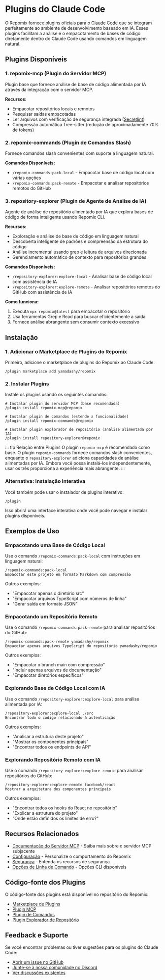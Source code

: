 # Plugins do Claude Code

O Repomix fornece plugins oficiais para o [Claude Code](https://docs.anthropic.com/en/docs/claude-code/overview) que se integram perfeitamente ao ambiente de desenvolvimento baseado em IA. Esses plugins facilitam a análise e o empacotamento de bases de código diretamente dentro do Claude Code usando comandos em linguagem natural.

## Plugins Disponíveis

### 1. repomix-mcp (Plugin do Servidor MCP)

Plugin base que fornece análise de base de código alimentada por IA através da integração com o servidor MCP.

**Recursos:**
- Empacotar repositórios locais e remotos
- Pesquisar saídas empacotadas
- Ler arquivos com verificação de segurança integrada ([Secretlint](https://github.com/secretlint/secretlint))
- Compressão automática Tree-sitter (redução de aproximadamente 70% de tokens)

### 2. repomix-commands (Plugin de Comandos Slash)

Fornece comandos slash convenientes com suporte a linguagem natural.

**Comandos Disponíveis:**
- `/repomix-commands:pack-local` - Empacotar base de código local com várias opções
- `/repomix-commands:pack-remote` - Empacotar e analisar repositórios remotos do GitHub

### 3. repository-explorer (Plugin de Agente de Análise de IA)

Agente de análise de repositório alimentado por IA que explora bases de código de forma inteligente usando Repomix CLI.

**Recursos:**
- Exploração e análise de base de código em linguagem natural
- Descoberta inteligente de padrões e compreensão da estrutura do código
- Análise incremental usando grep e leitura de arquivos direcionada
- Gerenciamento automático de contexto para repositórios grandes

**Comandos Disponíveis:**
- `/repository-explorer:explore-local` - Analisar base de código local com assistência de IA
- `/repository-explorer:explore-remote` - Analisar repositórios remotos do GitHub com assistência de IA

**Como funciona:**
1. Executa `npx repomix@latest` para empacotar o repositório
2. Usa ferramentas Grep e Read para buscar eficientemente a saída
3. Fornece análise abrangente sem consumir contexto excessivo

## Instalação

### 1. Adicionar o Marketplace de Plugins do Repomix

Primeiro, adicione o marketplace de plugins do Repomix ao Claude Code:

```text
/plugin marketplace add yamadashy/repomix
```

### 2. Instalar Plugins

Instale os plugins usando os seguintes comandos:

```text
# Instalar plugin do servidor MCP (base recomendada)
/plugin install repomix-mcp@repomix

# Instalar plugin de comandos (estende a funcionalidade)
/plugin install repomix-commands@repomix

# Instalar plugin explorador de repositório (análise alimentada por IA)
/plugin install repository-explorer@repomix
```

::: tip Relação entre Plugins
O plugin `repomix-mcp` é recomendado como base. O plugin `repomix-commands` fornece comandos slash convenientes, enquanto o `repository-explorer` adiciona capacidades de análise alimentadas por IA. Embora você possa instalá-los independentemente, usar os três proporciona a experiência mais abrangente.
:::

### Alternativa: Instalação Interativa

Você também pode usar o instalador de plugins interativo:

```text
/plugin
```

Isso abrirá uma interface interativa onde você pode navegar e instalar plugins disponíveis.

## Exemplos de Uso

### Empacotando uma Base de Código Local

Use o comando `/repomix-commands:pack-local` com instruções em linguagem natural:

```text
/repomix-commands:pack-local
Empacotar este projeto em formato Markdown com compressão
```

Outros exemplos:
- "Empacotar apenas o diretório src"
- "Empacotar arquivos TypeScript com números de linha"
- "Gerar saída em formato JSON"

### Empacotando um Repositório Remoto

Use o comando `/repomix-commands:pack-remote` para analisar repositórios do GitHub:

```text
/repomix-commands:pack-remote yamadashy/repomix
Empacotar apenas arquivos TypeScript do repositório yamadashy/repomix
```

Outros exemplos:
- "Empacotar o branch main com compressão"
- "Incluir apenas arquivos de documentação"
- "Empacotar diretórios específicos"

### Explorando Base de Código Local com IA

Use o comando `/repository-explorer:explore-local` para análise alimentada por IA:

```text
/repository-explorer:explore-local ./src
Encontrar todo o código relacionado à autenticação
```

Outros exemplos:
- "Analisar a estrutura deste projeto"
- "Mostrar os componentes principais"
- "Encontrar todos os endpoints de API"

### Explorando Repositório Remoto com IA

Use o comando `/repository-explorer:explore-remote` para analisar repositórios do GitHub:

```text
/repository-explorer:explore-remote facebook/react
Mostrar a arquitetura dos componentes principais
```

Outros exemplos:
- "Encontrar todos os hooks do React no repositório"
- "Explicar a estrutura do projeto"
- "Onde estão definidos os limites de erro?"

## Recursos Relacionados

- [Documentação do Servidor MCP](/guide/mcp-server) - Saiba mais sobre o servidor MCP subjacente
- [Configuração](/guide/configuration) - Personalize o comportamento do Repomix
- [Segurança](/guide/security) - Entenda os recursos de segurança
- [Opções de Linha de Comando](/guide/command-line-options) - Opções CLI disponíveis

## Código-fonte dos Plugins

O código-fonte dos plugins está disponível no repositório do Repomix:

- [Marketplace de Plugins](https://github.com/yamadashy/repomix/tree/main/.claude-plugin)
- [Plugin MCP](https://github.com/yamadashy/repomix/tree/main/.claude/plugins/repomix-mcp)
- [Plugin de Comandos](https://github.com/yamadashy/repomix/tree/main/.claude/plugins/repomix-commands)
- [Plugin Explorador de Repositório](https://github.com/yamadashy/repomix/tree/main/.claude/plugins/repository-explorer)

## Feedback e Suporte

Se você encontrar problemas ou tiver sugestões para os plugins do Claude Code:

- [Abrir um issue no GitHub](https://github.com/yamadashy/repomix/issues)
- [Junte-se à nossa comunidade no Discord](https://discord.gg/wNYzTwZFku)
- [Ver discussões existentes](https://github.com/yamadashy/repomix/discussions)
